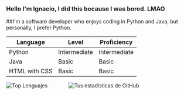 ### Hello I'm Ignacio, I did this because I was bored. LMAO


##I'm a software developer who enjoys coding in Python and Java, but personally, I prefer Python.

| Language        | Level      | Proficiency |
|-----------------|------------|-------------|
| Python          | Intermediate | Intermediate |
| Java            | Basic      | Basic       |
| HTML with CSS   | Basic      | Basic       |


<!--
**Nach0t/Nach0t** is a ✨ _special_ ✨ repository because its `README.md` (this file) appears on your GitHub profile.

Here are some ideas to get you started:

- 🔭 I’m currently working on ...
- 🌱 I’m currently learning ...
- 👯 I’m looking to collaborate on ...
- 🤔 I’m looking for help with ...
- 💬 Ask me about ...

| Idioma   | Nivel | Dominio |
|----------|-------|---------|
| Español  | C2    | Avanzado|
| Inglés   | B1    | Intermedio|
| Francés  | A1    | Básico  |

- 📫 How to reach me: ...
- 😄 Pronouns: ...
- ⚡ Fun fact: ...
-->

<div style="display: flex;">
    <div style="margin-right: 10px;">
        <img src="https://github-readme-stats.vercel.app/api/top-langs/?username=Nach0t&layout=compact" alt="Top Lenguajes">
    </div>
    <div>&nbsp;&nbsp;&nbsp;&nbsp;&nbsp;&nbsp;&nbsp;&nbsp;&nbsp;&nbsp;&nbsp;&nbsp;</div>
    <div>
        <img src="https://github-readme-stats.vercel.app/api?username=Nach0t&show_icons=true&theme=neon" alt="Tus estadísticas de GitHub">
    </div>
</div>
